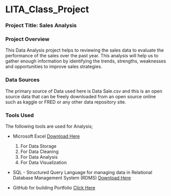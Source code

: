 # LITA_Class_Project

### Project Title: Sales Analysis

### Project Overview
This Data Analysis project helps to reviewing the sales data to evaluate the performance of the sales over the past year. This analysis will help us to gather enough information by identifying the trends, strengths, weaknesses and opportunities to improve sales strategies.

### Data Sources
The primary source of Data used here is Data Sale.csv and this is an open source data that can be freely downloaded from an open source online such as kaggle or FRED or any other data repository site.

### Tools Used
The following tools are used for Analysis;
- Microsoft Excel [Download Here](https://www.microsoft.com)
   1. For Data Storage
   2. For Data Cleaning
   3. For Data Analysis
   4. For Data Visualization

- SQL - Structured Query Language for managing data in Relational Database Management System (RDMS) [Download Here](https://www.microsoft.com/en-us/sql-server/sql-server-downloads)
- GitHub for building Portfolio [Click Here](Github.com)
